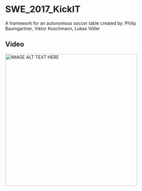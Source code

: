 # SWE_2017_KickIT
A framework for an autonomous soccer table
created by: Philip Baumgartner, Viktor Koschmann, Lukas Völler

## Video
<p>
<a href="http://www.youtube.com/watch?feature=player_embedded&v=QViL1nncUuw
" target="_blank"><img src="http://img.youtube.com/vi/QViL1nncUuw/0.jpg" 
alt="IMAGE ALT TEXT HERE" width="420" /></a>
</p>
